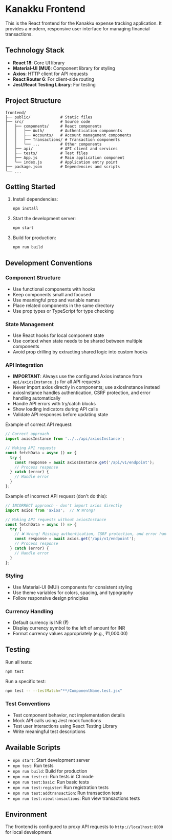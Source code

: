 # Kanakku Frontend

This is the React frontend for the Kanakku expense tracking application. It provides a modern, responsive user interface for managing financial transactions.

## Technology Stack

- **React 18**: Core UI library
- **Material-UI (MUI)**: Component library for styling
- **Axios**: HTTP client for API requests
- **React Router 6**: For client-side routing
- **Jest/React Testing Library**: For testing

## Project Structure

```
frontend/
├── public/             # Static files
├── src/                # Source code
│   ├── components/     # React components
│   │   ├── Auth/       # Authentication components
│   │   ├── Accounts/   # Account management components
│   │   ├── Transactions/ # Transaction components
│   │   └── ...         # Other components
│   ├── api/            # API client and services
│   ├── tests/          # Test files
│   ├── App.js          # Main application component
│   └── index.js        # Application entry point
├── package.json        # Dependencies and scripts
└── ...
```

## Getting Started

1. Install dependencies:
   ```bash
   npm install
   ```

2. Start the development server:
   ```bash
   npm start
   ```

3. Build for production:
   ```bash
   npm run build
   ```

## Development Conventions

### Component Structure

- Use functional components with hooks
- Keep components small and focused
- Use meaningful prop and variable names
- Place related components in the same directory
- Use prop types or TypeScript for type checking

### State Management

- Use React hooks for local component state
- Use context when state needs to be shared between multiple components
- Avoid prop drilling by extracting shared logic into custom hooks

### API Integration

- **IMPORTANT**: Always use the configured Axios instance from `api/axiosInstance.js` for all API requests
- Never import axios directly in components; use axiosInstance instead
- axiosInstance handles authentication, CSRF protection, and error handling automatically
- Handle API errors with try/catch blocks
- Show loading indicators during API calls
- Validate API responses before updating state

Example of correct API request:
```javascript
// Correct approach
import axiosInstance from '../../api/axiosInstance';

// Making API requests
const fetchData = async () => {
  try {
    const response = await axiosInstance.get('/api/v1/endpoint');
    // Process response
  } catch (error) {
    // Handle error
  }
};
```

Example of incorrect API request (don't do this):
```javascript
// INCORRECT approach - don't import axios directly
import axios from 'axios';  // ❌ Wrong! 

// Making API requests without axiosInstance
const fetchData = async () => {
  try {
    // ❌ Wrong! Missing authentication, CSRF protection, and error handling
    const response = await axios.get('/api/v1/endpoint');
    // Process response
  } catch (error) {
    // Handle error
  }
};
```

### Styling

- Use Material-UI (MUI) components for consistent styling
- Use theme variables for colors, spacing, and typography
- Follow responsive design principles

### Currency Handling

- Default currency is INR (₹)
- Display currency symbol to the left of amount for INR
- Format currency values appropriately (e.g., ₹1,000.00)

## Testing

Run all tests:
```bash
npm test
```

Run a specific test:
```bash
npm test -- --testMatch="**/ComponentName.test.jsx"
```

### Test Conventions

- Test component behavior, not implementation details
- Mock API calls using Jest mock functions
- Test user interactions using React Testing Library
- Write meaningful test descriptions

## Available Scripts

- `npm start`: Start development server
- `npm test`: Run tests
- `npm run build`: Build for production
- `npm run test:ci`: Run tests in CI mode
- `npm run test:basic`: Run basic tests
- `npm run test:register`: Run registration tests
- `npm run test:addtransaction`: Run transaction tests
- `npm run test:viewtransactions`: Run view transactions tests

## Environment

The frontend is configured to proxy API requests to `http://localhost:8000` for local development. 